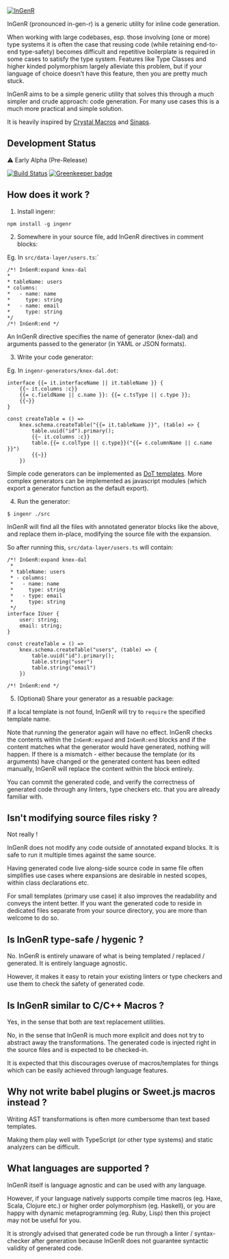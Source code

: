 [![InGenR](https://raw.githubusercontent.com/lorefnon/InGenR/master/assets/banner.png)](https://github.com/lorefnon/InGenR)

InGenR (pronounced in-gen-r) is a generic utility for inline code generation.

When working with large codebases, esp. those involving (one or more) type systems it is often the case that reusing code (while retaining end-to-end type-safety) becomes difficult and repetitive boilerplate is required in some cases to satisfy the type system. Features like Type Classes and higher kinded polymorphism largely alleviate this problem, but if your language of choice doesn't have this feature, then you are pretty much stuck.

InGenR aims to be a simple generic utility that solves this through a much simpler and crude approach: code generation. For many use cases this is a much more practical and simple solution.

It is heavily inspired by [Crystal Macros](https://crystal-lang.org/docs/syntax_and_semantics/macros.html) and [Sinaps](https://github.com/janestreet/cinaps).

## Development Status

:warning: Early Alpha (Pre-Release)

[![Build Status](https://travis-ci.org/lorefnon/InGenR.svg?branch=master)](https://travis-ci.org/lorefnon/InGenR) [![Greenkeeper badge](https://badges.greenkeeper.io/lorefnon/InGenR.svg)](https://greenkeeper.io/)

## How does it work ?

1. Install ingenr:

```
npm install -g ingenr
```

2. Somewhere in your source file, add InGenR directives in comment blocks:

Eg. In `src/data-layer/users.ts`:`

```
/*! InGenR:expand knex-dal
*
* tableName: users
* columns:
*   - name: name
*     type: string
*   - name: email
*     type: string
*/
/*! InGenR:end */
```

An InGenR directive specifies the name of generator (knex-dal) and arguments passed to the generator (in YAML or JSON formats).

3. Write your code generator:

Eg. In `ingenr-generators/knex-dal.dot`:

```
interface {{= it.interfaceName || it.tableName }} {
    {{~ it.columns :c}}
    {{= c.fieldName || c.name }}: {{= c.tsType || c.type }};
    {{~}}
}

const createTable = () =>
    knex.schema.createTable("{{= it.tableName }}", (table) => {
        table.uuid("id").primary();
        {{~ it.columns :c}}
        table.{{= c.colType || c.type}}("{{= c.columnName || c.name }}")
        {{~}}
    })
```

Simple code generators can be implemented as [DoT templates](https://github.com/olado/doT). More complex generators can be implemented as  javascript modules (which export a generator function as the default export).

4. Run the generator:

```
$ ingenr ./src
```

InGenR will find all the files with annotated generator blocks like the above, and replace them in-place, modifying the source file with the expansion.

So after running this, `src/data-layer/users.ts` will contain:

```
/*! InGenR:expand knex-dal
 *
 * tableName: users
 * - columns:
 *   - name: name
 *     type: string
 *   - type: email
 *     type: string
 */
interface IUser {
    user: string;
    email: string;
}

const createTable = () =>
    knex.schema.createTable("users", (table) => {
        table.uuid("id").primary();
        table.string("user")
        table.string("email")
    })

/*! InGenR:end */
```

5. (Optional) Share your generator as a resuable package:

If a local template is not found, InGenR will try to `require` the specified template name.

Note that running the generator again will have no effect. InGenR checks the contents within the `InGenR:expand` and `InGenR:end` blocks and if the content matches what the generator would have generated, nothing will happen. If there is a mismatch - either because the template (or its arguments) have changed or the generated content has been edited manually, InGenR will replace the content within the block entirely.

You can commit the generated code, and verify the correctness of generated code through any linters, type checkers etc. that you are already familiar with.

## Isn't modifying source files risky ?

Not really !

InGenR does not modify any code outside of annotated expand blocks. It is safe to run it multiple times against the same source.

Having generated code live along-side source code in same file often simplifies use cases where expansions are desirable in nested scopes, within class declarations etc.

For small templates (primary use case) it also improves the readability and conveys the intent better. If you want the generated code to reside in dedicated files separate from your source directory, you are more than welcome to do so.

## Is InGenR type-safe / hygenic ?

No. InGenR is entirely unaware of what is being templated / replaced / generated. It is entirely language agnostic.

However, it makes it easy to retain your existing linters or type checkers and use them to check the safety of generated code.

## Is InGenR similar to C/C++ Macros ?

Yes, in the sense that both are text replacement utilities.

No, in the sense that InGenR is much more explicit and does not try to abstract away the transformations. The generated code is injected right in the source files and is expected to be checked-in.

It is expected that this discourages overuse of macros/templates for things which can be easily achieved through language features.

## Why not write babel plugins or Sweet.js macros instead ?

Writing AST transformations is often more cumbersome than text based templates.

Making them play well with TypeScript (or other type systems) and static analyzers can be difficult.

## What languages are supported ?

InGenR itself is language agnostic and can be used with any language.

However, if your language natively supports compile time macros (eg. Haxe, Scala, Clojure etc.) or higher order polymorphism (eg. Haskell), or you are happy with dynamic metaprogramming (eg. Ruby, Lisp) then this project may not be useful for you.

It is strongly advised that generated code be run through a linter / syntax-checker after generation because InGenR does not guarantee syntactic validity of generated code.
